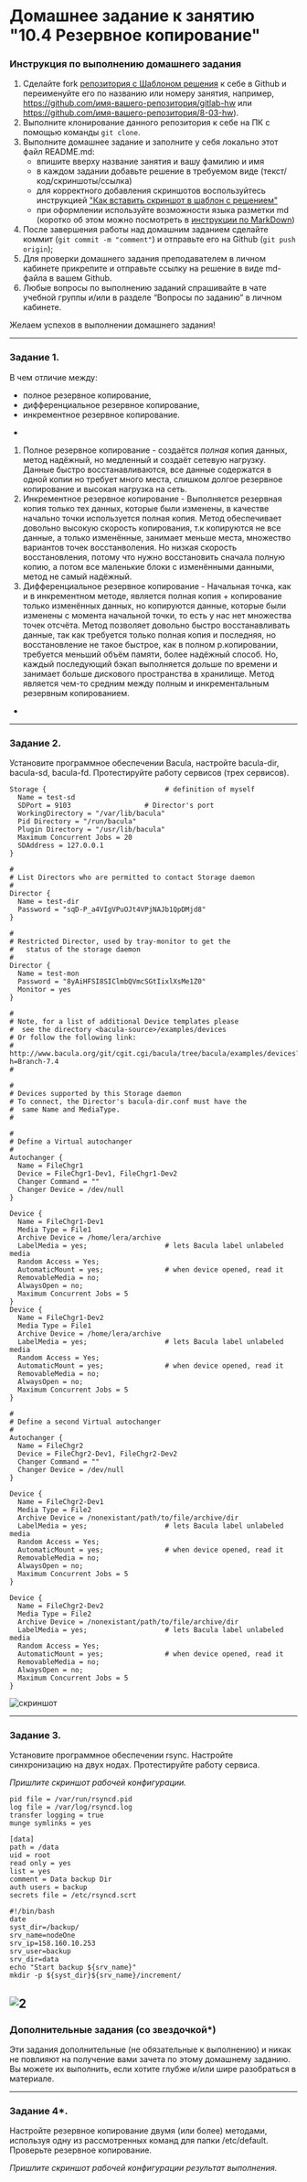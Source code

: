 # Домашнее задание к занятию "10.4 Резервное копирование"


### Инструкция по выполнению домашнего задания

1. Сделайте fork [репозитория c Шаблоном решения](https://github.com/netology-code/sys-pattern-homework) к себе в Github и переименуйте его по названию или номеру занятия, например, https://github.com/имя-вашего-репозитория/gitlab-hw или https://github.com/имя-вашего-репозитория/8-03-hw).
2. Выполните клонирование данного репозитория к себе на ПК с помощью команды `git clone`.
3. Выполните домашнее задание и заполните у себя локально этот файл README.md:
   - впишите вверху название занятия и вашу фамилию и имя
   - в каждом задании добавьте решение в требуемом виде (текст/код/скриншоты/ссылка)
   - для корректного добавления скриншотов воспользуйтесь инструкцией ["Как вставить скриншот в шаблон с решением"](https://github.com/netology-code/sys-pattern-homework/blob/main/screen-instruction.md)
   - при оформлении используйте возможности языка разметки md (коротко об этом можно посмотреть в [инструкции по MarkDown](https://github.com/netology-code/sys-pattern-homework/blob/main/md-instruction.md))
4. После завершения работы над домашним заданием сделайте коммит (`git commit -m "comment"`) и отправьте его на Github (`git push origin`);
5. Для проверки домашнего задания преподавателем в личном кабинете прикрепите и отправьте ссылку на решение в виде md-файла в вашем Github.
6. Любые вопросы по выполнению заданий спрашивайте в чате учебной группы и/или в разделе “Вопросы по заданию” в личном кабинете.

Желаем успехов в выполнении домашнего задания!

---

### Задание 1.

В чем отличие между:

- полное резервное копирование,
- дифференциальное резервное копирование,
- инкрементное резервное копирование.

*
1. Полное резервное копирование - создаётся *полная* копия данных, метод надёжный, но медленный и создаёт сетевую нагрузку. Данные быстро восстанавливаются, все данные содержатся в одной копии но требует много места, слишком долгое резервное копирование и высокая нагрузка на сеть.
2. Инкрементное резервное копирование - Выполняется резервная копия только тех данных, которые были изменены, в качестве начально точки используется полная копия. Метод обеспечивает довольно высокую скорость копирования, т.к копируются не все данные, а только изменённые, занимает меньше места, множество вариантов точек восстанволения. Но низкая скорость восстановления, потому что нужно восстановить сначала полную копию, а потом все маленькие блоки с изменёнными данными, метод не самый надёжный.
3. Дифференциальное резервное копирование - Начальная точка, как и в инкрементном методе, является полная копия + копирование только изменённых данных, но копируются данные, которые были изменены с момента начальной точки, то есть у нас нет множества точек отсчёта. Метод позволяет довольно быстро восстанавливать данные, так как требуется только полная копия и последняя, но восстановление не такое быстрое, как в полном р.копировании, требуется меньший объём памяти, более надёжный способ. Но, каждый последующий бэкап выполняется дольше по времени и занимает больше дискового пространства в хранилище. Метод является чем-то средним между полным и инкрементальным резервным копированием. 
*

---

### Задание 2.

Установите программное обеспечении Bacula, настройте bacula-dir, bacula-sd,  bacula-fd. Протестируйте работу сервисов (трех сервисов).

```
Storage {                             # definition of myself
  Name = test-sd
  SDPort = 9103                  # Director's port
  WorkingDirectory = "/var/lib/bacula"
  Pid Directory = "/run/bacula"
  Plugin Directory = "/usr/lib/bacula"
  Maximum Concurrent Jobs = 20
  SDAddress = 127.0.0.1
}

#
# List Directors who are permitted to contact Storage daemon
#
Director {
  Name = test-dir
  Password = "sqD-P_a4VIgVPuOJt4VPjNAJb1QpDMjd8"
}

#
# Restricted Director, used by tray-monitor to get the
#   status of the storage daemon
#
Director {
  Name = test-mon
  Password = "8yAiHFSI8SIClmbQVmcSGtIixlXsMe1Z0"
  Monitor = yes
}

#
# Note, for a list of additional Device templates please
#  see the directory <bacula-source>/examples/devices
# Or follow the following link:
#  http://www.bacula.org/git/cgit.cgi/bacula/tree/bacula/examples/devices?h=Branch-7.4
#

#
# Devices supported by this Storage daemon
# To connect, the Director's bacula-dir.conf must have the
#  same Name and MediaType.
#

#
# Define a Virtual autochanger
#
Autochanger {
  Name = FileChgr1
  Device = FileChgr1-Dev1, FileChgr1-Dev2
  Changer Command = ""
  Changer Device = /dev/null
}

Device {
  Name = FileChgr1-Dev1
  Media Type = File1
  Archive Device = /home/lera/archive
  LabelMedia = yes;                   # lets Bacula label unlabeled media
  Random Access = Yes;
  AutomaticMount = yes;               # when device opened, read it
  RemovableMedia = no;
  AlwaysOpen = no;
  Maximum Concurrent Jobs = 5
}
Device {
  Name = FileChgr1-Dev2
  Media Type = File1
  Archive Device = /home/lera/archive
  LabelMedia = yes;                   # lets Bacula label unlabeled media
  Random Access = Yes;
  AutomaticMount = yes;               # when device opened, read it
  RemovableMedia = no;
  AlwaysOpen = no;
  Maximum Concurrent Jobs = 5
}

#
# Define a second Virtual autochanger
#
Autochanger {
  Name = FileChgr2
  Device = FileChgr2-Dev1, FileChgr2-Dev2
  Changer Command = ""
  Changer Device = /dev/null
}

Device {
  Name = FileChgr2-Dev1
  Media Type = File2
  Archive Device = /nonexistant/path/to/file/archive/dir
  LabelMedia = yes;                   # lets Bacula label unlabeled media
  Random Access = Yes;
  AutomaticMount = yes;               # when device opened, read it
  RemovableMedia = no;
  AlwaysOpen = no;
  Maximum Concurrent Jobs = 5
}

Device {
  Name = FileChgr2-Dev2
  Media Type = File2
  Archive Device = /nonexistant/path/to/file/archive/dir
  LabelMedia = yes;                   # lets Bacula label unlabeled media
  Random Access = Yes;
  AutomaticMount = yes;               # when device opened, read it
  RemovableMedia = no;
  AlwaysOpen = no;
  Maximum Concurrent Jobs = 5
}
```
![скриншот](https://github.com/ValeriiaKnyaz/10.2/blob/main/pic/qqqqqqqqqq.png)

---

### Задание 3.

Установите программное обеспечении rsync. Настройте синхронизацию на двух нодах. Протестируйте работу сервиса.

*Пришлите скриншот рабочей конфигурации.*
```
pid file = /var/run/rsyncd.pid
log file = /var/log/rsyncd.log
transfer logging = true
munge symlinks = yes

[data]
path = /data
uid = root
read only = yes
list = yes
comment = Data backup Dir
auth users = backup
secrets file = /etc/rsyncd.scrt
```
```
#!/bin/bash
date
syst_dir=/backup/
srv_name=nodeOne
srv_ip=158.160.10.253
srv_user=backup
srv_dir=data
echo "Start backup ${srv_name}"
mkdir -p ${syst_dir}${srv_name}/increment/
```
![2](https://github.com/ValeriiaKnyaz/10.2/blob/main/pic/wwwwwwwwwwwwwwwwwww.png)
---

### Дополнительные задания (со звездочкой*)
Эти задания дополнительные (не обязательные к выполнению) и никак не повлияют на получение вами зачета по этому домашнему заданию. Вы можете их выполнить, если хотите глубже и/или шире разобраться в материале.

---

### Задание 4*.

Настройте резервное копирование двумя (или более) методами, используя одну из рассмотренных команд для папки /etc/default. Проверьте резервное копирование.

*Пришлите скриншот рабочей конфигурации результат выполнения.*
